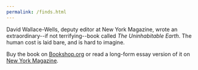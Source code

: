 ```yaml
---
permalink: /finds.html
---
```


David Wallace-Wells, deputy editor at New York Magazine, wrote an extraordinary--if not terrifying--book called _The Uninhabitable Earth_. The human cost is laid bare, and is hard to imagine.

Buy the book on [Bookshop.org](https://bookshop.org/books/the-uninhabitable-earth-life-after-warming/9780525576716) or read a long-form essay version of it on [New York Magazine](http://nymag.com/intelligencer/2017/07/climate-change-earth-too-hot-for-humans.html).
